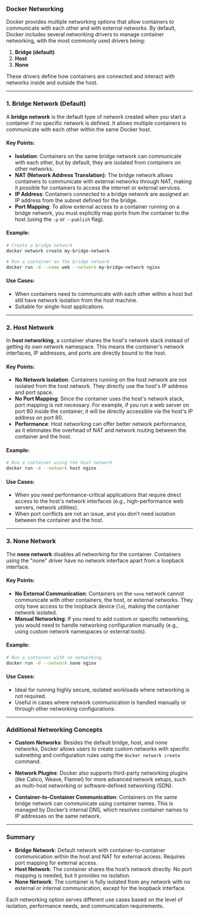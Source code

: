 ### Docker Networking

Docker provides multiple networking options that allow containers to communicate with each other and with external networks. By default, Docker includes several networking drivers to manage container networking, with the most commonly used drivers being:

1. **Bridge (default)**
2. **Host**
3. **None**

These drivers define how containers are connected and interact with networks inside and outside the host.

---

### 1. **Bridge Network (Default)**

A **bridge network** is the default type of network created when you start a container if no specific network is defined. It allows multiple containers to communicate with each other within the same Docker host.

#### Key Points:
- **Isolation**: Containers on the same bridge network can communicate with each other, but by default, they are isolated from containers on other networks.
- **NAT (Network Address Translation)**: The bridge network allows containers to communicate with external networks through NAT, making it possible for containers to access the internet or external services.
- **IP Address**: Containers connected to a bridge network are assigned an IP address from the subnet defined for the bridge.
- **Port Mapping**: To allow external access to a container running on a bridge network, you must explicitly map ports from the container to the host (using the `-p` or `--publish` flag).

#### Example:
```bash
# Create a bridge network
docker network create my-bridge-network

# Run a container on the bridge network
docker run -d --name web --network my-bridge-network nginx
```

#### Use Cases:
- When containers need to communicate with each other within a host but still have network isolation from the host machine.
- Suitable for single-host applications.

---

### 2. **Host Network**

In **host networking**, a container shares the host's network stack instead of getting its own network namespace. This means the container's network interfaces, IP addresses, and ports are directly bound to the host.

#### Key Points:
- **No Network Isolation**: Containers running on the host network are not isolated from the host network. They directly use the host's IP address and port space.
- **No Port Mapping**: Since the container uses the host's network stack, port mapping is not necessary. For example, if you run a web server on port 80 inside the container, it will be directly accessible via the host's IP address on port 80.
- **Performance**: Host networking can offer better network performance, as it eliminates the overhead of NAT and network routing between the container and the host.

#### Example:
```bash
# Run a container using the host network
docker run -d --network host nginx
```

#### Use Cases:
- When you need performance-critical applications that require direct access to the host's network interfaces (e.g., high-performance web servers, network utilities).
- When port conflicts are not an issue, and you don’t need isolation between the container and the host.

---

### 3. **None Network**

The **none network** disables all networking for the container. Containers using the "none" driver have no network interface apart from a loopback interface.

#### Key Points:
- **No External Communication**: Containers on the `none` network cannot communicate with other containers, the host, or external networks. They only have access to the loopback device (`lo`), making the container network isolated.
- **Manual Networking**: If you need to add custom or specific networking, you would need to handle networking configuration manually (e.g., using custom network namespaces or external tools).

#### Example:
```bash
# Run a container with no networking
docker run -d --network none nginx
```

#### Use Cases:
- Ideal for running highly secure, isolated workloads where networking is not required.
- Useful in cases where network communication is handled manually or through other networking configurations.

---

### Additional Networking Concepts

- **Custom Networks**: Besides the default bridge, host, and none networks, Docker allows users to create custom networks with specific subnetting and configuration rules using the `docker network create` command.
  
- **Network Plugins**: Docker also supports third-party networking plugins (like Calico, Weave, Flannel) for more advanced network setups, such as multi-host networking or software-defined networking (SDN).

- **Container-to-Container Communication**: Containers on the same bridge network can communicate using container names. This is managed by Docker’s internal DNS, which resolves container names to IP addresses on the same network.

---

### Summary

- **Bridge Network**: Default network with container-to-container communication within the host and NAT for external access. Requires port mapping for external access.
- **Host Network**: The container shares the host’s network directly. No port mapping is needed, but it provides no isolation.
- **None Network**: The container is fully isolated from any network with no external or internal communication, except for the loopback interface.

Each networking option serves different use cases based on the level of isolation, performance needs, and communication requirements.